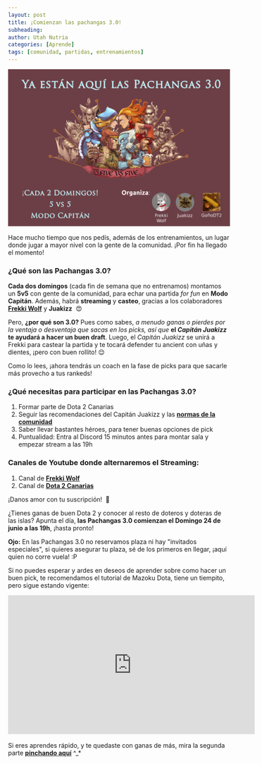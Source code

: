 ```yaml
---
layout: post
title: ¡Comienzan las pachangas 3.0!
subheading: 
author: Utah Nutria
categories: [Aprende]
tags: [comunidad, partidas, entrenamientos]
---
```

![Ilustración cortesía de Dota2HQ.eu](/assets/images/2018/06/pachangas-3punto0-P-2.jpg)

Hace mucho tiempo que nos pedís, además de los entrenamientos, un lugar donde jugar a mayor nivel con la gente de la comunidad. ¡Por fin ha llegado el momento!

### ¿Qué son las Pachangas 3.0?

**Cada dos domingos** (cada fin de semana que no entrenamos) montamos un **5v5** con gente de la comunidad, para echar una partida *for fun* en **Modo Capitán**. Además, habrá **streaming** y **casteo**, gracias a los colaboradores [**Frekki Wolf**](https://www.youtube.com/channel/UCFeWbwYJxmWTYjML1EogYKA) y **Juakizz**  😍

Pero, **¿por qué son 3.0?** Pues como sabes, *a menudo ganas o pierdes por la ventaja o desventaja que sacas en los picks, así que* **el *Capitán Juakizz* te ayudará a hacer un buen draft**. Luego, el *Capitán Juakizz* se unirá a Frekki para castear la partida y te tocará defender tu ancient con uñas y dientes, ¡pero con buen rollito! 😌

Como lo lees, ¡ahora tendrás un coach en la fase de picks para que sacarle más provecho a tus rankeds!

### ¿Qué necesitas para participar en las Pachangas 3.0?

1. Formar parte de Dota 2 Canarias
2. Seguir las recomendaciones del Capitán Juakizz y las **[normas de la comunidad](/normas)**
3. Saber llevar bastantes héroes, para tener buenas opciones de pick
4. Puntualidad: Entra al Discord 15 minutos antes para montar sala y empezar stream a las 19h

### Canales de Youtube donde alternaremos el Streaming:

1. Canal de [**Frekki Wolf**](https://www.youtube.com/channel/UCFeWbwYJxmWTYjML1EogYKA)
2. Canal de **[Dota 2 Canarias](https://www.youtube.com/c/Dota2Canarias)**

¡Danos amor con tu suscripción!  💞

¿Tienes ganas de buen Dota 2 y conocer al resto de doteros y doteras de las islas? Apunta el día, **las Pachangas 3.0 comienzan el Domingo 24 de junio a las 19h**, ¡hasta pronto!

**Ojo:** En las Pachangas 3.0 no reservamos plaza ni hay "invitados especiales", si quieres asegurar tu plaza, sé de los primeros en llegar, ¡aquí quien no corre vuela! :P

Si no puedes esperar y ardes en deseos de aprender sobre como hacer un buen pick, te recomendamos el tutorial de Mazoku Dota, tiene un tiempito, pero sigue estando vigente:

<iframe width="560" height="315" src="https://www.youtube-nocookie.com/embed/JxIcmt-Kags" title="YouTube video player" frameborder="0" allow="accelerometer; autoplay; clipboard-write; encrypted-media; gyroscope; picture-in-picture" allowfullscreen></iframe>

Si eres aprendes rápido, y te quedaste con ganas de más, mira la segunda parte [**pinchando aquí**](https://youtu.be/bMLyYt_BE3Q) ^_*